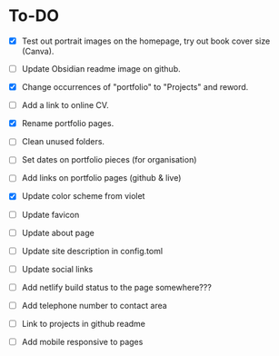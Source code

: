 # To-DO

- [X] Test out portrait images on the homepage, try out book cover size (Canva).
- [ ] Update Obsidian readme image on github.
- [X] Change occurrences of "portfolio" to "Projects" and reword.
- [ ] Add a link to online CV.
- [X] Rename portfolio pages.
- [ ] Clean unused folders.
- [ ] Set dates on portfolio pieces (for organisation)
- [ ] Add links on portfolio pages (github & live)
- [X] Update color scheme from violet
- [ ] Update favicon
- [ ] Update about page
- [ ] Update site description in config.toml
- [ ] Update social links
- [ ] Add netlify build status to the page somewhere???
- [ ] Add telephone number to contact area
- [ ] Link to projects in github readme
- [ ] Add mobile responsive to pages

